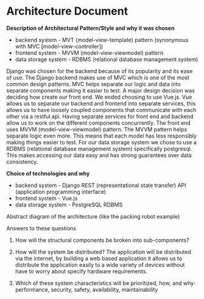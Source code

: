 # Architecture Document

**Description of Architectural Pattern/Style and why it was chosen**
- backend system - MVT (model-view-template) pattern (synonymous with MVC [model-view-controller])
- frontend system - MVVM (model-view-viewmodel) pattern
- data storage system - RDBMS (relational database management system)

Django was chosen for the backend because of its popularity and its ease of use.  The Django backend makes use of MVC which is one of the most common design patterns.  MVC helps separate our logic and data into separate components making it easier to test.  A major design decision was deciding how create our front end.  We ended choosing to use Vue.js. Vue allows us to separate our backend and frontend into separate services, this allows us to have loosely coupled components that communicate with each other via a restful api.  Having separate services for front end and backend allow us to work on the different components concurrently.   The front end uses  MVVM (model-view-viewmodel) pattern.  The MVVM pattern helps separate logic even more.  This means that each model has less responsibly making things easier to test.   For our data storage system we chose to use a RDBMS (relational database management system) specifically postgresql.  This makes accessing our data easy and has strong guarantees over data consistency. 

**Choice of technologies and why**
- backend system - Django REST (representational state transfer) API (application programming interface)
- frontend system - Vue.js
- data storage system - PostgreSQL RDBMS

Abstract diagram of the architecture (like the packing robot example)

Answers to these questions

1. How will the structural components be broken into sub-components?

2. How will the system be distributed?
The application will be distributed via the internet, by building a web based application it allows us to distribute the application easily to a wide variety of devices without have to worry about specify hardware requirements.  

3. Which of these system characteristics will be prioritized, how, and why: performance, security, safety, availability, maintainability
